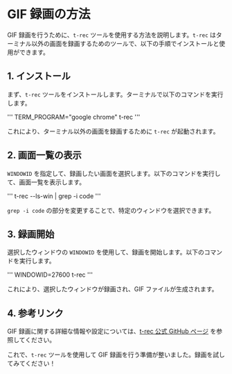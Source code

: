# GIF 録画の方法

GIF 録画を行うために、`t-rec` ツールを使用する方法を説明します。`t-rec` はターミナル以外の画面を録画するためのツールで、以下の手順でインストールと使用ができます。

## 1. インストール

まず、`t-rec` ツールをインストールします。ターミナルで以下のコマンドを実行します。

'''
TERM_PROGRAM="google chrome" t-rec
'''

これにより、ターミナル以外の画面を録画するために `t-rec` が起動されます。

## 2. 画面一覧の表示

`WINDOWID` を指定して、録画したい画面を選択します。以下のコマンドを実行して、画面一覧を表示します。

'''
t-rec --ls-win | grep -i code
'''

`grep -i code` の部分を変更することで、特定のウィンドウを選択できます。

## 3. 録画開始

選択したウィンドウの `WINDOWID` を使用して、録画を開始します。以下のコマンドを実行します。

'''
WINDOWID=27600 t-rec
'''

これにより、選択したウィンドウが録画され、GIF ファイルが生成されます。

## 4. 参考リンク

GIF 録画に関する詳細な情報や設定については、[t-rec 公式 GitHub ページ](https://github.com/sassman/t-rec-rs?ref=producthunt) を参照してください。

これで、`t-rec` ツールを使用して GIF 録画を行う準備が整いました。録画を試してみてください！
